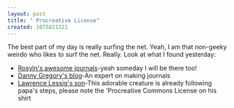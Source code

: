 ```yaml
--- 
layout: post
title: " Procreative License"
created: 1075821321
---
```

The best part of my day is really surfing the net. Yeah, I am that non-geeky weirdo who likes to surf the net. Really. Look at what I found yesterday:
<ul><li><a href="http://www.rozworks.com/journal.html">Rosyln's awesome journals</a>-yeah someday I will be there too!</li>
<li><a href="http://www.dannygregory.com/weblog/">Danny Gregory's blog</a>-An expert on making journals</li>
<li><a href="http://www.lessig.org/images/warrior2.jpg">Lawrence Lessig's son</a>-This adorable creature is already following papa's steps, please note the 'Procreative Commons License on his shirt</li></ul>
